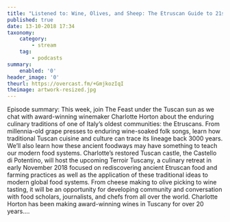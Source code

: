 ```yaml
---
title: "Listened to: Wine, Olives, and Sheep: The Etruscan Guide to 21st Century Foodways"
published: true
date: 13-10-2018 17:34
taxonomy:
    category:
        - stream
    tag:
        - podcasts
summary:
    enabled: '0'
header_image: '0'
theurl: https://overcast.fm/+GmjkozIqI
theimage: artwork-resized.jpg
--- 
```

Episode summary: This week, join The Feast under the Tuscan sun as we chat with award-winning winemaker Charlotte Horton about the enduring culinary traditions of one of Italy’s oldest communities: the Etruscans. From millennia-old grape presses to enduring wine-soaked folk songs, learn how traditional Tuscan cuisine and culture can trace its lineage back 3000 years. We’ll also learn how these ancient foodways may have something to teach our modern food systems. Charlotte’s restored Tuscan castle, the Castello di Potentino, will host the upcoming Terroir Tuscany, a culinary retreat in early November 2018 focused on rediscovering ancient Etruscan food and farming practices as well as the application of these traditional ideas to modern global food systems. From cheese making to olive picking to wine tasting, it will be an opportunity for developing community and conversation with food scholars, journalists, and chefs from all over the world. Charlotte Horton has been making award-winning wines in Tuscany for over 20 years.…
